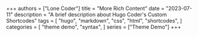 +++
authors = ["Lone Coder"]
title = "More Rich Content"
date = "2023-07-11"
description = "A brief description about Hugo Coder's Custom Shortcodes"
tags = [
    "hugo",
    "markdown",
    "css",
    "html",
    "shortcodes",
]
categories = [
    "theme demo",
    "syntax",
]
series = ["Theme Demo"]
+++
